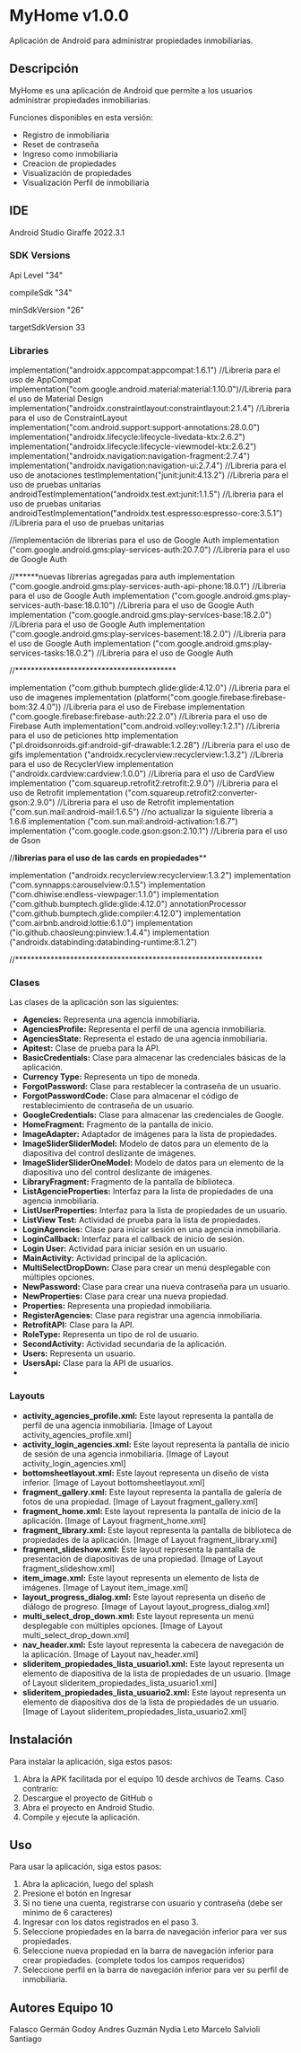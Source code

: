 # MyHome v1.0.0

Aplicación de Android para administrar propiedades inmobiliarias.

## Descripción

MyHome es una aplicación de Android que permite a los usuarios administrar propiedades inmobiliarias. 


Funciones disponibles en esta versión:
- Registro de inmobiliaria
- Reset de contraseña
- Ingreso como inmobiliaria
- Creacion de propiedades
- Visualización de propiedades
- Visualización Perfil de inmobiliaria

## IDE
Android Studio Giraffe 2022.3.1


### SDK Versions

Api Level "34"

compileSdk "34"

minSdkVersion "26"

targetSdkVersion 33


### Libraries

implementation("androidx.appcompat:appcompat:1.6.1") //Libreria para el uso de AppCompat
implementation("com.google.android.material:material:1.10.0")//Libreria para el uso de Material Design
implementation("androidx.constraintlayout:constraintlayout:2.1.4") //Libreria para el uso de ConstraintLayout
implementation("com.android.support:support-annotations:28.0.0")
implementation("androidx.lifecycle:lifecycle-livedata-ktx:2.6.2")
implementation("androidx.lifecycle:lifecycle-viewmodel-ktx:2.6.2")
implementation("androidx.navigation:navigation-fragment:2.7.4")
implementation("androidx.navigation:navigation-ui:2.7.4") //Libreria para el uso de anotaciones
testImplementation("junit:junit:4.13.2")    //Libreria para el uso de pruebas unitarias
androidTestImplementation("androidx.test.ext:junit:1.1.5") //Libreria para el uso de pruebas unitarias
androidTestImplementation("androidx.test.espresso:espresso-core:3.5.1") //Libreria para el uso de pruebas unitarias

//implementación de librerias para el uso de Google Auth
implementation ("com.google.android.gms:play-services-auth:20.7.0") //Libreria para el uso de Google Auth

//******nuevas librerias agregadas para auth
implementation ("com.google.android.gms:play-services-auth-api-phone:18.0.1") //Libreria para el uso de Google Auth
implementation ("com.google.android.gms:play-services-auth-base:18.0.10") //Libreria para el uso de Google Auth
implementation ("com.google.android.gms:play-services-base:18.2.0") //Libreria para el uso de Google Auth
implementation ("com.google.android.gms:play-services-basement:18.2.0") //Libreria para el uso de Google Auth
implementation ("com.google.android.gms:play-services-tasks:18.0.2") //Libreria para el uso de Google Auth

//*****************************************

implementation ("com.github.bumptech.glide:glide:4.12.0") //Libreria para el uso de imagenes
implementation (platform("com.google.firebase:firebase-bom:32.4.0")) //Libreria para el uso de Firebase
implementation ("com.google.firebase:firebase-auth:22.2.0")         //Libreria para el uso de Firebase Auth
implementation("com.android.volley:volley:1.2.1") //Libreria para el uso de peticiones http
implementation ("pl.droidsonroids.gif:android-gif-drawable:1.2.28") //Libreria para el uso de gifs
implementation ("androidx.recyclerview:recyclerview:1.3.2") //Libreria para el uso de RecyclerView
implementation ("androidx.cardview:cardview:1.0.0") //Libreria para el uso de CardView
implementation ("com.squareup.retrofit2:retrofit:2.9.0") //Libreria para el uso de Retrofit
implementation ("com.squareup.retrofit2:converter-gson:2.9.0") //Libreria para el uso de Retrofit
implementation ("com.sun.mail:android-mail:1.6.5") //no actualizar la siguiente librería a 1.6.6
implementation ("com.sun.mail:android-activation:1.6.7")
implementation ("com.google.code.gson:gson:2.10.1") //Libreria para el uso de Gson

//******librerias para el uso de las cards en propiedades********

implementation ("androidx.recyclerview:recyclerview:1.3.2")
implementation ("com.synnapps:carouselview:0.1.5")
implementation ("com.dhiwise:endless-viewpager:1.1.0")
implementation ("com.github.bumptech.glide:glide:4.12.0")
annotationProcessor ("com.github.bumptech.glide:compiler:4.12.0")
implementation ("com.airbnb.android:lottie:6.1.0")
implementation ("io.github.chaosleung:pinview:1.4.4")
implementation ("androidx.databinding:databinding-runtime:8.1.2")
    
//***************************************************************

### Clases
Las clases de la aplicación son las siguientes:

* **Agencies:** Representa una agencia inmobiliaria.
* **AgenciesProfile:** Representa el perfil de una agencia inmobiliaria.
* **AgenciesState:** Representa el estado de una agencia inmobiliaria.
* **Apitest:** Clase de prueba para la API.
* **BasicCredentials:** Clase para almacenar las credenciales básicas de la aplicación.
* **Currency Type:** Representa un tipo de moneda.
* **ForgotPassword:** Clase para restablecer la contraseña de un usuario.
* **ForgotPasswordCode:** Clase para almacenar el código de restablecimiento de contraseña de un usuario.
* **GoogleCredentials:** Clase para almacenar las credenciales de Google.
* **HomeFragment:** Fragmento de la pantalla de inicio.
* **ImageAdapter:** Adaptador de imágenes para la lista de propiedades.
* **ImageSliderSliderModel:** Modelo de datos para un elemento de la diapositiva del control deslizante de imágenes.
* **ImageSliderSliderOneModel:** Modelo de datos para un elemento de la diapositiva uno del control deslizante de imágenes.
* **LibraryFragment:** Fragmento de la pantalla de biblioteca.
* **ListAgencieProperties:** Interfaz para la lista de propiedades de una agencia inmobiliaria.
* **ListUserProperties:** Interfaz para la lista de propiedades de un usuario.
* **ListView Test:** Actividad de prueba para la lista de propiedades.
* **LoginAgencies:** Clase para iniciar sesión en una agencia inmobiliaria.
* **LoginCallback:** Interfaz para el callback de inicio de sesión.
* **Login User:** Actividad para iniciar sesión en un usuario.
* **MainActivity:** Actividad principal de la aplicación.
* **MultiSelectDropDown:** Clase para crear un menú desplegable con múltiples opciones.
* **NewPassword:** Clase para crear una nueva contraseña para un usuario.
* **NewProperties:** Clase para crear una nueva propiedad.
* **Properties:** Representa una propiedad inmobiliaria.
* **RegisterAgencies:** Clase para registrar una agencia inmobiliaria.
* **RetrofitAPI:** Clase para la API.
* **RoleType:** Representa un tipo de rol de usuario.
* **SecondActivity:** Actividad secundaria de la aplicación.
* **Users:** Representa un usuario.
* **UsersApi:** Clase para la API de usuarios.
* 

### Layouts
* **activity_agencies_profile.xml:** Este layout representa la pantalla de perfil de una agencia inmobiliaria.
[Image of Layout activity_agencies_profile.xml]
* **activity_login_agencies.xml:** Este layout representa la pantalla de inicio de sesión de una agencia inmobiliaria.
[Image of Layout activity_login_agencies.xml]
* **bottomsheetlayout.xml:** Este layout representa un diseño de vista inferior.
[Image of Layout bottomsheetlayout.xml]
* **fragment_gallery.xml:** Este layout representa la pantalla de galería de fotos de una propiedad.
[Image of Layout fragment_gallery.xml]
* **fragment_home.xml:** Este layout representa la pantalla de inicio de la aplicación.
[Image of Layout fragment_home.xml]
* **fragment_library.xml:** Este layout representa la pantalla de biblioteca de propiedades de la aplicación.
[Image of Layout fragment_library.xml]
* **fragment_slideshow.xml:** Este layout representa la pantalla de presentación de diapositivas de una propiedad.
[Image of Layout fragment_slideshow.xml]
* **item_image.xml:** Este layout representa un elemento de lista de imágenes.
[Image of Layout item_image.xml]
* **layout_progress_dialog.xml:** Este layout representa un diseño de diálogo de progreso.
[Image of Layout layout_progress_dialog.xml]
* **multi_select_drop_down.xml:** Este layout representa un menú desplegable con múltiples opciones.
[Image of Layout multi_select_drop_down.xml]
* **nav_header.xml:** Este layout representa la cabecera de navegación de la aplicación.
[Image of Layout nav_header.xml]
* **slideritem_propiedades_lista_usuario1.xml:** Este layout representa un elemento de diapositiva de la lista de propiedades de un usuario.
[Image of Layout slideritem_propiedades_lista_usuario1.xml]
* **slideritem_propiedades_lista_usuario2.xml:** Este layout representa un elemento de diapositiva dos de la lista de propiedades de un usuario.
[Image of Layout slideritem_propiedades_lista_usuario2.xml]

## Instalación

Para instalar la aplicación, siga estos pasos:

1. Abra la APK facilitada por el equipo 10 desde archivos de Teams. Caso contrario:
2. Descargue el proyecto de GitHub o 
2. Abra el proyecto en Android Studio.
3. Compile y ejecute la aplicación.

## Uso

Para usar la aplicación, siga estos pasos:

1. Abra la aplicación, luego del splash
2. Presione el botón en Ingresar
3. Si no tiene una cuenta, registrarse con usuario y contraseña (debe ser mínimo de 6 caracteres)
4. Ingresar con los datos registrados en el paso 3.
5. Seleccione propiedades en la barra de navegación inferior para ver sus propiedades.
6. Seleccione nueva propiedad en la barra de navegación inferior para crear propiedades. (complete todos los campos requeridos)
7. Seleccione perfil en la barra de navegación inferior para ver su perfil de inmobiliaria.


## Autores Equipo 10
Falasco Germán
Godoy Andres
Guzmán Nydia
Leto Marcelo
Salvioli Santiago




